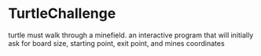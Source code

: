 # TurtleChallenge
turtle must walk through a minefield. an interactive program that will initially ask for board size, starting point, exit point, and mines coordinates
